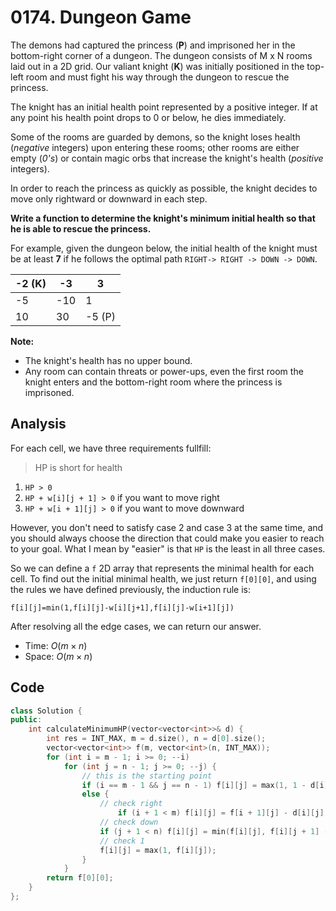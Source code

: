 # 0174. Dungeon Game

The demons had captured the princess (**P**) and imprisoned her in the bottom-right corner of a dungeon. The dungeon consists of M x N rooms laid out in a 2D grid. Our valiant knight (**K**) was initially positioned in the top-left room and must fight his way through the dungeon to rescue the princess.

The knight has an initial health point represented by a positive integer. If at any point his health point drops to 0 or below, he dies immediately.

Some of the rooms are guarded by demons, so the knight loses health (*negative* integers) upon entering these rooms; other rooms are either empty (*0's*) or contain magic orbs that increase the knight's health (*positive* integers).

In order to reach the princess as quickly as possible, the knight decides to move only rightward or downward in each step.

 

**Write a function to determine the knight's minimum initial health so that he is able to rescue the princess.**

For example, given the dungeon below, the initial health of the knight must be at least **7** if he follows the optimal path `RIGHT-> RIGHT -> DOWN -> DOWN`.

| -2 (K) | -3   | 3      |
| ------ | ---- | ------ |
| -5     | -10  | 1      |
| 10     | 30   | -5 (P) |

 

**Note:**

- The knight's health has no upper bound.
- Any room can contain threats or power-ups, even the first room the knight enters and the bottom-right room where the princess is imprisoned.

## Analysis

For each cell, we have three requirements fullfill:

> HP is short for health

1. `HP > 0`
2. `HP + w[i][j + 1] > 0` if you want to move right
3. `HP + w[i + 1][j] > 0` if you want to move downward

However, you don't need to satisfy case 2 and case 3 at the same time, and you should always choose the direction that could make you easier to reach to your goal. What I mean by "easier" is that `HP` is the least in all three cases.



So we can define a `f` 2D array that represents the minimal health for each cell. To find out the initial minimal health, we just return `f[0][0]`, and using the rules we have defined previously,  the induction rule is:

`f[i][j]=min(1,f[i][j]-w[i][j+1],f[i][j]-w[i+1][j])`



After resolving all the edge cases, we can return our answer.

* Time: $O(m \times n)$
* Space: $O(m \times n)$

## Code

```c++
class Solution {
public:
    int calculateMinimumHP(vector<vector<int>>& d) {
        int res = INT_MAX, m = d.size(), n = d[0].size();
        vector<vector<int>> f(m, vector<int>(n, INT_MAX));
        for (int i = m - 1; i >= 0; --i)
            for (int j = n - 1; j >= 0; --j) {
                // this is the starting point
              	if (i == m - 1 && j == n - 1) f[i][j] = max(1, 1 - d[i][j]);
                else {
                    // check right
                 	 	if (i + 1 < m) f[i][j] = f[i + 1][j] - d[i][j];
                    // check down
                  	if (j + 1 < n) f[i][j] = min(f[i][j], f[i][j + 1] - d[i][j]);
                    // check 1
                  	f[i][j] = max(1, f[i][j]);
                }
            }
        return f[0][0];
    }
};
```

